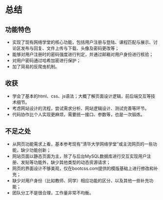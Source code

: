# 总结

## 功能特色

+ 实现了现有网络学堂的核心功能，包括用户注册与登陆、课程匹配与展示、讨论区发布与回复、文件上传与下载、头像及密码更改等；
+ 能够对用户注册时的密码强度进行判定，并通过邮箱对用户身份进行核验；
+ 对用户密码通过哈希加密进行保护；
+ 加了简易的反爬虫机制。

## 收获

+ 学会了基本的html、css、js语法；大概了解页面设计逻辑，前后端交互等技术细节。
+ 考虑网站设计的流程，尝试需求分析、网站逻辑设计、测试完善等环节。
+ 代码协作比个人实现更麻烦，需要统一接口、参数等，也是一次锻炼。

## 不足之处

+ 从网页功能需求上看，基本参考现有“清华大学网络学堂”或主流网页的一些功能，缺少功能创新；
+ 网站页面以静态页面为主，除了与后台MySQL数据库进行交互实现用户注册、发贴等功能外，缺少其他类型的动态资源请求；
+ 网页的界面设计不够美观，仅在bootcss.com提供的模版基础上进行修改和补充；
+ 缺少对用户身份（比如教师、同学）相应功能的区分、以及其他一些补充功能；
+ 团队分工不是很合理，工作量非常不均衡。


